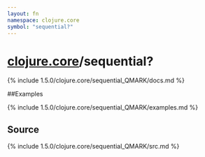 ```yaml
---
layout: fn
namespace: clojure.core
symbol: "sequential?"
---
```


# [clojure.core](../)/sequential?

{% include 1.5.0/clojure.core/sequential_QMARK/docs.md %}

##Examples

{% include 1.5.0/clojure.core/sequential_QMARK/examples.md %}
## Source
{% include 1.5.0/clojure.core/sequential_QMARK/src.md %}

